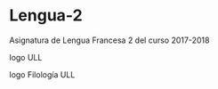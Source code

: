 # Lengua-2
Asignatura de Lengua Francesa 2 del curso 2017-2018

logo ULL       

logo Filología ULL
